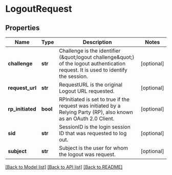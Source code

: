 # LogoutRequest


## Properties
Name | Type | Description | Notes
------------ | ------------- | ------------- | -------------
**challenge** | **str** | Challenge is the identifier (\&quot;logout challenge\&quot;) of the logout authentication request. It is used to identify the session. | [optional] 
**request_url** | **str** | RequestURL is the original Logout URL requested. | [optional] 
**rp_initiated** | **bool** | RPInitiated is set to true if the request was initiated by a Relying Party (RP), also known as an OAuth 2.0 Client. | [optional] 
**sid** | **str** | SessionID is the login session ID that was requested to log out. | [optional] 
**subject** | **str** | Subject is the user for whom the logout was request. | [optional] 

[[Back to Model list]](../README.md#documentation-for-models) [[Back to API list]](../README.md#documentation-for-api-endpoints) [[Back to README]](../README.md)



